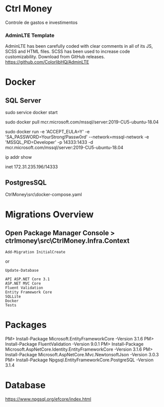 # Ctrl Money
Controle de gastos e investimentos

### AdminLTE Template
AdminLTE has been carefully coded with clear comments in all of its JS, SCSS and HTML files. SCSS has been used to increase code customizability.
Download from GitHub releases.
https://github.com/ColorlibHQ/AdminLTE


# Docker
## SQL Server
sudo service docker start

sudo docker pull mcr.microsoft.com/mssql/server:2019-CU5-ubuntu-18.04

sudo docker run -e 'ACCEPT_EULA=Y' -e 'SA_PASSWORD=YourStrong!Passw0rd' --network=mssql-network -e 'MSSQL_PID=Developer' -p 14333:1433 -d mcr.microsoft.com/mssql/server:2019-CU5-ubuntu-18.04

ip addr show

inet 172.31.235.196/14333

## PostgresSQL
CtrlMoney\src\docker-compose.yaml


# Migrations Overview

## Open Package Manager Console > ctrlmoney\src\CtrlMoney.Infra.Context

```Add-Migration InitialCreate```

or

```Update-Database```



    API ASP.NET Core 3.1
    ASP.NET MVC Core
    Fluent Validation
    Entity Framework Core
    SQLLite
    Docker
    Tests



# Packages
PM> Install-Package Microsoft.EntityFrameworkCore -Version 3.1.6
PM> Install-Package FluentValidation -Version 9.0.1
PM> Install-Package Microsoft.AspNetCore.Identity.EntityFrameworkCore -Version 3.1.6
PM> Install-Package Microsoft.AspNetCore.Mvc.NewtonsoftJson -Version 3.0.3
PM> Install-Package Npgsql.EntityFrameworkCore.PostgreSQL -Version 3.1.4

# Database
https://www.npgsql.org/efcore/index.html
